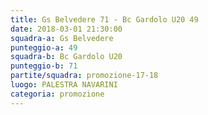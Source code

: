 ```yaml
---
title: Gs Belvedere 71 - Bc Gardolo U20 49
date: 2018-03-01 21:30:00
squadra-a: Gs Belvedere
punteggio-a: 49
squadra-b: Bc Gardolo U20
punteggio-b: 71
partite/squadra: promozione-17-18
luogo: PALESTRA NAVARINI
categoria: promozione
---
```

